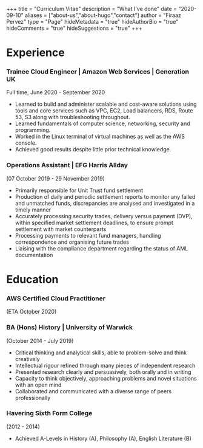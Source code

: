 +++
title = "Curriculum Vitae"
description = "What I've done"
date = "2020-09-10"
aliases = ["about-us","about-hugo","contact"]
author = "Firaaz Pervez"
type = "Page"
hideMetadata = "true"
hideAuthorBio = "true"
hideComments = "true"
hideSuggestions = "true"
+++

# Experience
### Trainee Cloud Engineer | Amazon Web Services | Generation UK
Full time, June 2020 - September 2020

* Learned to build and administer scalable and cost-aware solutions using tools and core services such as VPC, EC2, Load balancers, RDS, Route 53, S3 along with troubleshooting throughout. 
* Learned fundamentals of computer science, networking, security and programming.
* Worked in the Linux terminal of virtual machines as well as the AWS console.
* Achieved good results despite little prior technical knowledge.  

### Operations Assistant | EFG Harris Allday
(07 October 2019 - 29 November 2019)
* Primarily responsible for Unit Trust fund settlement
* Production of daily and periodic settlement reports to monitor any failed and unmatched funds, discrepancies are analysed and investigated in a timely manner
* Accurately processing security trades, delivery versus payment (DVP), within specified market settlement deadlines, to ensure prompt settlement with market counterparts 
* Processing payments to relevant fund managers, handling correspondence and organising future trades
* Liaising with the compliance department regarding the status of AML documentation


# Education
### AWS Certified Cloud Practitioner 
(ETA October 2020) 

### BA (Hons) History | University of Warwick 
(October 2014 - July 2019)

* Critical thinking and analytical skills, able to problem-solve and think creatively 
* Intellectual rigour refined through many pieces of independent research
* Presented research clearly and persuasively, both orally and in writing
* Capacity to think objectively, approaching problems and novel situations with an open mind
* Collaborated and communicated with a diverse range of peers professionally

### Havering Sixth Form College
(2012 - 2014)
* Achieved A-Levels in History (A), Philosophy (A), English Literature (B)
